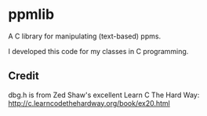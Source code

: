 # ppmlib
A C library for manipulating (text-based) ppms.

I developed this code for my classes in C programming.

## Credit
dbg.h is from Zed Shaw's excellent Learn C The Hard Way: http://c.learncodethehardway.org/book/ex20.html
